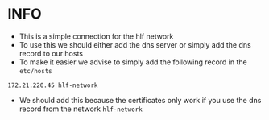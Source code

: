 # INFO
- This is a simple connection for the hlf network
- To use this we should either add the dns server or simply add the dns record to our hosts
- To make it easier we advise to simply add the following record in the `etc/hosts`
```
172.21.220.45 hlf-network
```
- We should add this because the certificates only work if you use the dns record from the network `hlf-network`